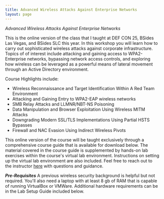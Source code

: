 ```yaml
---
title: Advanced Wireless Attacks Against Enterprise Networks
layout: page
---
```


_Advanced Wireless Attacks Against Enterprise Networks_

This is the online version of the class that I taught at DEF CON 25, BSides Las Vegas, and BSides SLC this year. In this workshop you will learn how to carry out sophisticated wireless attacks against corporate infrastructure. Topics of of interest include attacking and gaining access to WPA2-Enterprise networks, bypassing network access controls, and exploring how wireless can be leveraged as a powerful means of lateral movement through an Active Directory environment.

Course Highlights include:
- Wireless Reconnaissance and Target Identification Within A Red Team Environment
- Attacking and Gaining Entry to WPA2-EAP wireless networks
- SMB Relay Attacks and LLMNR/NBT-NS Poisoning
- Data Manipulation and Browser Exploitation Using Wireless MITM Attacks
- Downgrading Modern SSL/TLS Implementations Using Partial HSTS Bypasses
- Firewall and NAC Evasion Using Indirect Wireless Pivots

This online version of the course will be taught exclusively through a comprehensive course guide that is available for download below. The material covered in the course guide is supplemented by hands-on lab exercises within the course's virtual lab environment. Instructions on setting up the virtual lab environment are also included. Feel free to reach out to the instructor [here](http://solstice.me/contact/) with questions and guidance. 

___Pre-Requisites___
A previous wireless security background is helpful but not required. You'll also need a laptop with at least 8 gb of RAM that is capable of running VirtualBox or VMWare. Additional hardware requirements can be in the Lab Setup Guide included below.
